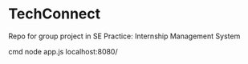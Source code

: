# TechConnect
Repo for group project in SE Practice: Internship Management System

cmd node app.js
localhost:8080/